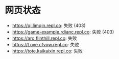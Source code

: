 # 网页状态
- https://qi.limqin.repl.co: 失败 (403)
- https://game-example.rdianc.repl.co: 失败 (403)
- https://aro.flinthill.repl.co: 失败
- https://Love.cfvqw.repl.co: 失败
- https://tote.kaikaixin.repl.co: 失败
